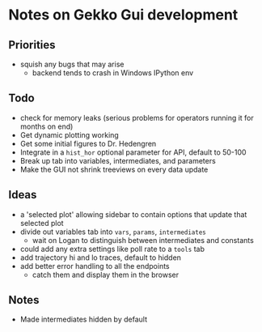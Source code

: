 # Notes on Gekko Gui development

## Priorities
- squish any bugs that may arise
  - backend tends to crash in Windows IPython env

## Todo
- check for memory leaks (serious problems for operators running it for months on end)
- Get dynamic plotting working
- Get some initial figures to Dr. Hedengren
- Integrate in a `hist_hor` optional parameter for API, default to 50-100
- Break up tab into variables, intermediates, and parameters
- Make the GUI not shrink treeviews on every data update

## Ideas
- a 'selected plot' allowing sidebar to contain options that update that selected plot
- divide out variables tab into `vars`, `params`, `intermediates`
  - wait on Logan to distinguish between intermediates and constants
- could add any extra settings like poll rate to a `tools` tab
- add trajectory hi and lo traces, default to hidden
- add better error handling to all the endpoints
  - catch them and display them in the browser

## Notes
- Made intermediates hidden by default
